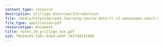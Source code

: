 ```yaml
---
content_type: resource
description: Grillage Overview/Introduction
file: /media/https%3A/open-learning-course-data-rc.s3.amazonaws.com/2-082-ship-structural-analysis-design-13-122-spring-2003/f8e14c655abc6dede69f79174d291800_notes_39_grillage_ove.pdf
file_type: application/pdf
resourcetype: Document
title: notes_39_grillage_ove.pdf
uid: f8e14c65-5abc-6ded-e69f-79174d291800
---
```

